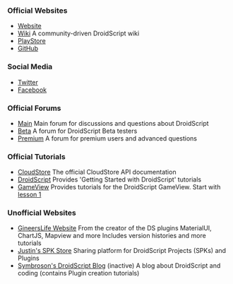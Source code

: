 ### Official Websites
- [Website](http://droidscript.org)
- [Wiki](https://droidscript.org/wiki/doku.php)
	A community-driven DroidScript wiki
- [PlayStore](https://play.google.com/store/apps/details?id=com.smartphoneremote.androidscriptfree)
- [GitHub](https://github.com/DroidScript)

### Social Media
- [Twitter](https://twitter.com/droidscript)
- [Facebook](https://www.facebook.com/DroidScript)

### Official Forums
- [Main](https://groups.google.com/forum/#!forum/androidscript)
	Main forum for discussions and questions about DroidScript
- [Beta](https://groups.google.com/forum/#!forum/droidscriptbeta)
	A forum for DroidScript Beta testers
- [Premium](https://groups.google.com/forum/#!forum/droidscriptpremium)
	A forum for premium users and advanced questions

### Official Tutorials
- [CloudStore](https://droidscript.github.io/CloudStore)
	The official CloudStore API documentation
- [DroidScript](http://androidscript.org/droidscript/tutorials)
	Provides 'Getting Started with DroidScript' tutorials
- [GameView](https://dsgameview.wixsite.com/gameview)
	Provides tutorials for the DroidScript GameView. Start with [lesson 1](https://dsgameview.wixsite.com/gameview/tutorial-1)

### Unofficial Websites
- [GineersLife Website](https://gineerslife.com)
	From the creator of the DS plugins MaterialUI, ChartJS, Mapview and more
	Includes version histories and more tutorials
- [Justin's SPK Store](https://dspk.justplayer.de)
	Sharing platform for DroidScript Projects (SPKs) and Plugins
- [Symbroson's DroidScript Blog](https://symbroson.blogspot.com) (inactive)
	A blog about DroidScript and coding (contains Plugin creation tutorials)